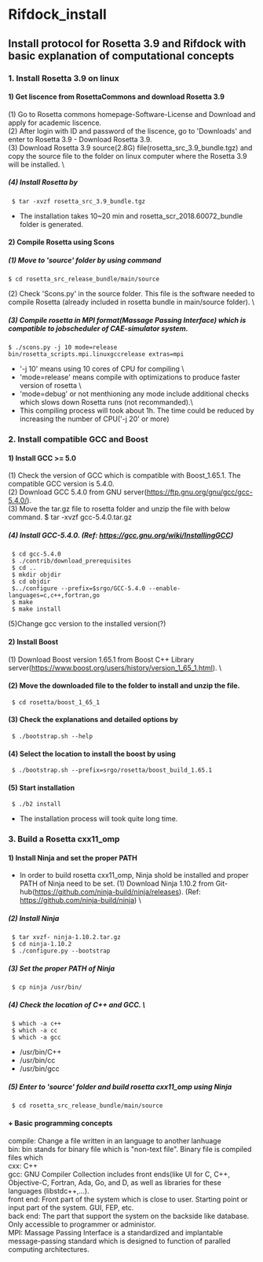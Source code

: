 # Rifdock_install
## Install protocol for Rosetta 3.9 and Rifdock with basic explanation of computational concepts 

### 1. Install Rosetta 3.9 on linux

#### 1) Get liscence from RosettaCommons and download Rosetta 3.9
 (1) Go to Rosetta commons homepage-Software-License and Download and apply for academic liscence. \
 (2) After login with ID and password of the liscence, go to 'Downloads' and enter to Rosetta 3.9 - Download Rosetta 3.9. \
 (3) Download Rosetta 3.9 source(2.8G) file(rosetta_src_3.9_bundle.tgz) and copy the source file to the folder on linux computer where the Rosetta 3.9 will be installed. \
 ##### (4) Install Rosetta by
     $ tar -xvzf rosetta_src_3.9_bundle.tgz
- The installation takes 10~20 min and rosetta_scr_2018.60072_bundle folder is generated.
 
#### 2) Compile Rosetta using Scons
##### (1) Move to 'source' folder by using command 
    $ cd rosetta_src_release_bundle/main/source
 (2) Check 'Scons.py' in the source folder. This file is the software needed to compile Rosetta (already included in rosetta bundle in main/source folder). \
 ##### (3) Compile rosetta in MPI format(Massage Passing Interface) which is compatible to jobscheduler of CAE-simulator system.
    $ ./scons.py -j 10 mode=release bin/rosetta_scripts.mpi.linuxgccrelease extras=mpi
- '-j 10' means using 10 cores of CPU for compiling \
- 'mode=release' means compile with optimizations to produce faster version of rosetta \
- 'mode=debug' or not menthioning any mode include additional checks which slows down Rosetta runs (not recommanded).\
- This compiling process will took about 1h. The time could be reduced by increasing the number of CPU('-j 20' or more)
     
### 2. Install compatible GCC and Boost

#### 1) Install GCC >= 5.0
 (1) Check the version of GCC which is compatible with Boost_1.65.1. The compatible GCC version is 5.4.0.\
 (2) Download GCC 5.4.0 from GNU server(https://ftp.gnu.org/gnu/gcc/gcc-5.4.0/). \
 (3) Move the tar.gz file to rosetta folder and unzip the file with below command.
     $ tar -xvzf gcc-5.4.0.tar.gz
##### (4) Install GCC-5.4.0. (Ref: https://gcc.gnu.org/wiki/InstallingGCC)
     $ cd gcc-5.4.0
     $ ./contrib/download_prerequisites
     $ cd ..
     $ mkdir objdir
     $ cd objdir
     $../configure --prefix=$srgo/GCC-5.4.0 --enable-languages=c,c++,fortran,go
     $ make
     $ make install
  (5)Change gcc version to the installed version(?)
  
#### 2) Install Boost 
 (1) Download Boost version 1.65.1 from Boost C++ Library server(https://www.boost.org/users/history/version_1_65_1.html). \
#### (2) Move the downloaded file to the folder to install and unzip the file.
     $ cd rosetta/boost_1_65_1 
#### (3) Check the explanations and detailed options by
     $ ./bootstrap.sh --help
#### (4) Select the location to install the boost by using
     $ ./bootstrap.sh --prefix=srgo/rosetta/boost_build_1.65.1
#### (5) Start installation
     $ ./b2 install
- The installation process will took quite long time. 

### 3. Build a Rosetta cxx11_omp
#### 1) Install Ninja and set the proper PATH
- In order to build rosetta cxx11_omp, Ninja shold be installed and proper PATH of Ninja need to be set.
 (1) Download Ninja 1.10.2 from Git-hub(https://github.com/ninja-build/ninja/releases). (Ref: https://github.com/ninja-build/ninja) \
 
##### (2) Install Ninja
     $ tar xvzf- ninja-1.10.2.tar.gz
     $ cd ninja-1.10.2
     $ ./configure.py --bootstrap
     
##### (3) Set the proper PATH of Ninja
     $ cp ninja /usr/bin/
     
##### (4) Check the location of C++ and GCC. \
     $ which -a c++
     $ which -a cc
     $ which -a gcc
- /usr/bin/C++
- /usr/bin/cc
- /usr/bin/gcc

##### (5) Enter to 'source' folder and build rosetta cxx11_omp using Ninja
     $ cd rosetta_src_release_bundle/main/source
     














#### + Basic programming concepts
compile: Change a file written in an language to another lanhuage\
bin: bin stands for binary file which is "non-text file". Binary file is compiled files which \
cxx: C++\
gcc: GNU Compiler Collection includes front ends(like UI for C, C++, Objective-C, Fortran, Ada, Go, and D, as well as libraries for these languages (libstdc++,...).\
front end: Front part of the system which is close to user. Starting point or input part of the system. GUI, FEP, etc.\
back end: The part that support the system on the backside like database. Only accessible to programmer or administor.\
MPI: Massage Passing Interface is a standardized and implantable message-passing standard which is designed to function of paralled computing architectures.
